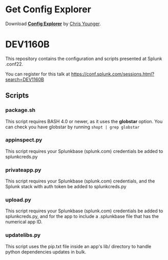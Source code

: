 # Get Config Explorer
Download [**Config Explorer**](https://splunkbase.splunk.com/app/4353/) by [Chris Younger](https://github.com/ChrisYounger).

# DEV1160B
This repository contains the configuration and scripts presented at Splunk .conf22.

You can register for this talk at https://conf.splunk.com/sessions.html?search=DEV1160B

## Scripts

### package.sh
This script requires BASH 4.0 or newer, as it uses the **globstar** option.
You can check you have globstar by running `shopt | grep globstar`

### appinspect.py
This script requires your Splunkbase (splunk.com) credentials be added to splunkcreds.py

### privateapp.py
This script requires your Splunkbase (splunk.com) credentials, and the Splunk stack with auth token be added to splunkcreds.py

### upload.py
This script requires your Splunkbase (splunk.com) credentials be added to splunkcreds.py, and for the app to include a .splunkbase file that has the numerical app ID.

### updatelibs.py
This script uses the pip.txt file inside an app's lib/ directory to handle python dependencies updates in bulk.